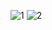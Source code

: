![1](https://github.com/DaniilSob2004/CW_Project_PM/assets/106149184/30e227f9-61ff-4848-be00-e01db549942f)
![2](https://github.com/DaniilSob2004/CW_Project_PM/assets/106149184/e0ec3821-7bc0-49e2-8a8b-2576ed186fef)
